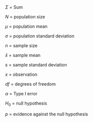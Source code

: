 $\Sigma$ = Sum

*N* = population size

$\mu$ = population mean

$\sigma$ = population standard deviation

*n* = sample size

$\bar{x}$ = sample mean

*s* = sample standard deviation

*x* = observation

*df* = degrees of freedom

$\alpha$ = Type I error

$H_0$ = null hypothesis

*p* = evidence against the null hypothesis